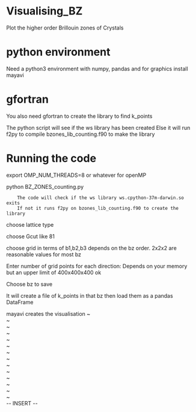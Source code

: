 # Visualising_BZ
Plot the higher order Brillouin zones of Crystals

# python environment

Need a python3 environment with numpy, pandas and for graphics install mayavi

# gfortran

You also need gfortran to create the library to find k_points

The python script will see if the ws library has been created
Else it will run f2py to compile bzones_lib_counting.f90 to make the library

# Running the code

export OMP_NUM_THREADS=8 or whatever for openMP

python BZ_ZONES_counting.py

        The code will check if the ws library ws.cpython-37m-darwin.so exits
        If not it runs f2py on bzones_lib_counting.f90 to create the library

choose lattice type

choose Gcut like 81

choose grid in terms of b1,b2,b3 depends on the bz order. 2x2x2 are reasonable values for most bz

Enter number of grid points for each direction: Depends on your memory but an upper limit of 400x400x400 ok

Choose bz to save

It will create a file of k_points in that bz then load them as a pandas DataFrame 
 
mayavi creates the visualisation
~                                                                                                                                                                                    
~                                                                                                                                                                                    
~                                                                                                                                                                                    
~                                                                                                                                                                                    
~                                                                                                                                                                                    
~                                                                                                                                                                                    
~                                                                                                                                                                                    
~                                                                                                                                                                                    
~                                                                                                                                                                                    
~                                                                                                                                                                                    
~                                                                                                                                                                                    
~                                                                                                                                                                                    
~                                                                                                                                                                                    
~                                                                                                                                                                                    
-- INSERT --
